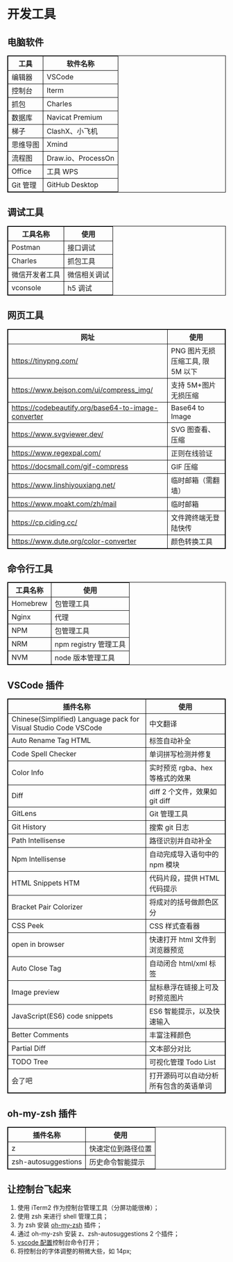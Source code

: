 # 开发工具

<style>
table { border-collapse: collapse; }
table, th, td { border: 1px solid black; }
blockquote { border-left: solid blue; padding-left: 10px; }
</style>

## 电脑软件

| 工具     | 软件名称           |
| -------- | ------------------ |
| 编辑器   | VSCode             |
| 控制台   | Iterm              |
| 抓包     | Charles            |
| 数据库   | Navicat Premium    |
| 梯子     | ClashX、小飞机     |
| 思维导图 | Xmind              |
| 流程图   | Draw.io、ProcessOn |
| Office   | 工具 WPS           |
| Git 管理 | GitHub Desktop     |

## 调试工具

| 工具名称       | 使用         |
| -------------- | ------------ |
| Postman        | 接口调试     |
| Charles        | 抓包工具     |
| 微信开发者工具 | 微信相关调试 |
| vconsole       | h5 调试      |

## 网页工具

| 网址                                                 | 使用                             |
| ---------------------------------------------------- | -------------------------------- |
| <https://tinypng.com/>                               | PNG 图片无损压缩工具, 限 5M 以下 |
| <https://www.bejson.com/ui/compress_img/>            | 支持 5M+图片无损压缩             |
| <https://codebeautify.org/base64-to-image-converter> | Base64 to Image                  |
| <https://www.svgviewer.dev/>                         | SVG 图查看、压缩                 |
| <https://www.regexpal.com/>                          | 正则在线验证                     |
| <https://docsmall.com/gif-compress>                  | GIF 压缩                         |
| <https://www.linshiyouxiang.net/>                    | 临时邮箱（需翻墙）               |
| <https://www.moakt.com/zh/mail>                      | 临时邮箱                         |
| <https://cp.ciding.cc/>                              | 文件跨终端无登陆快传             |
| <https://www.dute.org/color-converter>               | 颜色转换工具                     |

## 命令行工具

| 工具名称 | 使用                  |
| -------- | --------------------- |
| Homebrew | 包管理工具            |
| Nginx    | 代理                  |
| NPM      | 包管理工具            |
| NRM      | npm registry 管理工具 |
| NVM      | node 版本管理工具     |

## VSCode 插件

| 插件名称                                                        | 使用                                   |
| --------------------------------------------------------------- | -------------------------------------- |
| Chinese(Simplified) Language pack for Visual Studio Code VSCode | 中文翻译                               |
| Auto Rename Tag HTML                                            | 标签自动补全                           |
| Code Spell Checker                                              | 单词拼写检测并修复                     |
| Color Info                                                      | 实时预览 rgba、hex 等格式的效果        |
| Diff                                                            | diff 2 个文件，效果如 git diff         |
| GitLens                                                         | Git 管理工具                           |
| Git History                                                     | 搜索 git 日志                          |
| Path Intellisense                                               | 路径识别并自动补全                     |
| Npm Intellisense                                                | 自动完成导入语句中的 npm 模块          |
| HTML Snippets HTM                                               | 代码片段，提供 HTML 代码提示           |
| Bracket Pair Colorizer                                          | 将成对的括号做颜色区分                 |
| CSS Peek                                                        | CSS 样式查看器                         |
| open in browser                                                 | 快速打开 html 文件到浏览器预览         |
| Auto Close Tag                                                  | 自动闭合 html/xml 标签                 |
| Image preview                                                   | 鼠标悬浮在链接上可及时预览图片         |
| JavaScript(ES6) code snippets                                   | ES6 智能提示，以及快速输入             |
| Better Comments                                                 | 丰富注释颜色                           |
| Partial Diff                                                    | 文本部分对比                           |
| TODO Tree                                                       | 可视化管理 Todo List                   |
| 会了吧                                                          | 打开源码可以自动分析所有包含的英语单词 |

## oh-my-zsh 插件

| 插件名称            | 使用               |
| ------------------- | ------------------ |
| z                   | 快速定位到路径位置 |
| zsh-autosuggestions | 历史命令智能提示   |

## 让控制台飞起来

1. 使用 iTerm2 作为控制台管理工具（分屏功能很棒）；
2. 使用 zsh 来进行 shell 管理工具；
3. 为 zsh 安装 [oh-my-zsh](https://github.com/ohmyzsh/ohmyzsh) 插件；
4. 通过 oh-my-zsh 安装 z、zsh-autosuggestions 2 个插件；
5. [vscode 配置](https://code.visualstudio.com/docs/setup/mac#_launching-from-the-command-line)控制台命令打开；
6. 将控制台的字体调整的稍微大些，如 14px;
